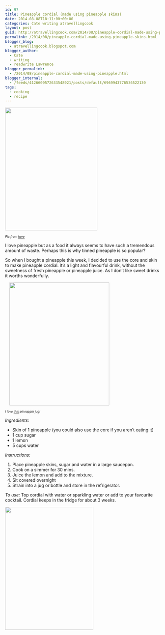 ```yaml
---
id: 97
title: Pineapple cordial (made using pineapple skins)
date: 2014-08-08T18:11:00+00:00
categories: Cate writing atravellingcook
layout: post
guid: http://atravellingcook.com/2014/08/pineapple-cordial-made-using-pineapple-skins.html
permalink: /2014/08/pineapple-cordial-made-using-pineapple-skins.html
blogger_blog:
  - atravellingcook.blogspot.com
blogger_author:
  - Cate
  - writing
  - readwrite Lawrence
blogger_permalink:
  - /2014/08/pineapple-cordial-made-using-pineapple.html
blogger_internal:
  - /feeds/4126609572633548921/posts/default/6969943776536522130
tags:
  - cooking
  - recipe
---
```





  <a  href="http://4.bp.blogspot.com/-c3rYM3Fcdz8/U-T86r_Bc_I/AAAAAAAAJHs/N0hOye8U4Ho/s1600/640px-GiantPineappleNambour.jpg"><img src="http://4.bp.blogspot.com/-c3rYM3Fcdz8/U-T86r_Bc_I/AAAAAAAAJHs/N0hOye8U4Ho/s1600/640px-GiantPineappleNambour.jpg" alt="" width="300" height="400" border="0" /></a>


_<span style="font-size: x-small;">Pic from <a href="http://en.wikipedia.org/wiki/Big_Pineapple">here</a>_

I love pineapple but as a food it always seems to have such a tremendous amount of waste. Perhaps this is why tinned pineapple is so popular?



So when I bought a pineapple this week, I decided to use the core and skin to make pineapple cordial. It&#8217;s a light and flavourful drink, without the sweetness of fresh pineapple or pineapple juice. As I don&#8217;t like sweet drinks it worths wonderfully.
  
<a style="margin-left: 1em; margin-right: 1em; text-align: center;" href="http://1.bp.blogspot.com/-WmaXRUytMpU/U-T8uAJG13I/AAAAAAAAJHk/ZWSM6_exm54/s1600/459905658_e4dbc2b70d_o.jpg"><img src="http://1.bp.blogspot.com/-WmaXRUytMpU/U-T8uAJG13I/AAAAAAAAJHk/ZWSM6_exm54/s1600/459905658_e4dbc2b70d_o.jpg" alt="" width="325" height="400" border="0" /></a>
  
_<span style="font-size: x-small;">I love <a href="http://www.ebay.com/itm/Vintage-1960s-PINEAPPLE-SHAPED-PLASTIC-PITCHER-Minerware-with-6-pineapple-mugs-/221488809564?pt=Dinnerware_Serving_Dishes&hash=item3391c3065c">this</a> pineapple jug!_

_Ingredients:_

  * Skin of 1 pineapple (you could also use the core if you aren&#8217;t eating it)
  * 1 cup sugar
  * 1 lemon
  * 5 cups water

_Instructions:_

  1. Place pineapple skins, sugar and water in a large saucepan.
  2. Cook on a simmer for 30 mins.
  3. Juice the lemon and add to the mixture.
  4. Sit covered overnight
  5. Strain into a jug or bottle and store in the refrigerator.


  <i>To use: </i>Top cordial with water or sparkling water or add to your favourite cocktail. Cordial keeps in the fridge for about 3 weeks.



  <a  href="http://3.bp.blogspot.com/-iJ0sHp6rIh4/U-UEkrHzNpI/AAAAAAAAJIo/E7iSg71EOeA/s1600/14674036819_bb8b794b03_b.jpg"><img src="http://3.bp.blogspot.com/-iJ0sHp6rIh4/U-UEkrHzNpI/AAAAAAAAJIo/E7iSg71EOeA/s1600/14674036819_bb8b794b03_b.jpg" alt="" width="287" height="400" border="0" /></a>
